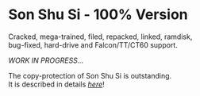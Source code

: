 # Son Shu Si - 100% Version

Cracked, mega-trained, filed, repacked, linked, ramdisk,  
bug-fixed, hard-drive and Falcon/TT/CT60 support.

*WORK IN PROGRESS...*

The copy-protection of Son Shu Si is outstanding.  
It is described in details *[here](IPL.md)*!
